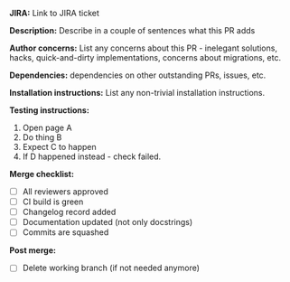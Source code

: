 **JIRA:** Link to JIRA ticket

**Description:** Describe in a couple of sentences what this PR adds

**Author concerns:** List any concerns about this PR - inelegant 
solutions, hacks, quick-and-dirty implementations, concerns about 
migrations, etc.

**Dependencies:** dependencies on other outstanding PRs, issues, etc. 

**Installation instructions:** List any non-trivial installation 
instructions.

**Testing instructions:**

1. Open page A
2. Do thing B
3. Expect C to happen
4. If D happened instead - check failed.

**Merge checklist:**
- [ ] All reviewers approved
- [ ] CI build is green
- [ ] Changelog record added
- [ ] Documentation updated (not only docstrings)
- [ ] Commits are squashed

**Post merge:**
- [ ] Delete working branch (if not needed anymore)
